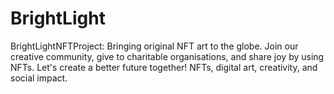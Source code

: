 # BrightLight
BrightLightNFTProject: Bringing original NFT art to the globe. Join our creative community, give to charitable organisations, and share joy by using NFTs. Let's create a better future together! NFTs, digital art, creativity, and social impact.
